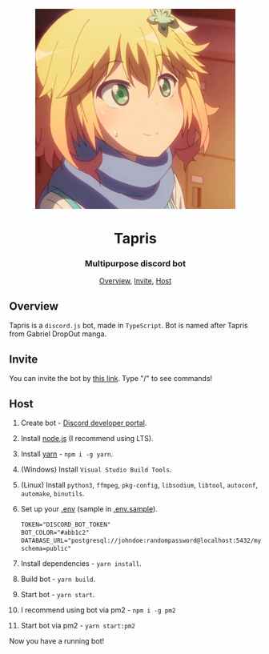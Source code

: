<p align="center">
 <img width=400px src="assets/avatar.png" alt="Bot logo">
 <h1 align="center">Tapris</h1>
 <h3 align="center">Multipurpose discord bot</h3>
</p>

<p align="center">
 <a href="#overview">Overview</a>,
 <a href="#invite">Invite</a>,
 <a href="#host">Host</a>
</p>

## Overview

Tapris is a `discord.js` bot, made in `TypeScript`. Bot is named after Tapris
from Gabriel DropOut manga.

## Invite

You can invite the bot by
[this link](https://discord.com/api/oauth2/authorize?client_id=869088074758520832&scope=bot+applications.commands&permissions=294208515334).
Type "/" to see commands!

## Host

1. Create bot -
   [Discord developer portal](https://discord.com/developers/applications).

2. Install [node.js](https://nodejs.org/en/download/) (I recommend using LTS).

3. Install [yarn](https://yarnpkg.com/) - `npm i -g yarn`.

4. (Windows) Install `Visual Studio Build Tools`.

5. (Linux) Install `python3`, `ffmpeg`, `pkg-config`, `libsodium`, `libtool`, `autoconf`, `automake`, `binutils`.

6. Set up your [.env](.env.sample) (sample in [.env.sample](.env.sample)).

   ```env
   TOKEN="DISCORD_BOT_TOKEN"
   BOT_COLOR="#abb1c2"
   DATABASE_URL="postgresql://johndoe:randompassword@localhost:5432/mydb?schema=public"
   ```

7. Install dependencies - `yarn install`.

8. Build bot - `yarn build`.

9. Start bot - `yarn start`.

10. I recommend using bot via pm2 - `npm i -g pm2`

11. Start bot via pm2 - `yarn start:pm2`

Now you have a running bot!
